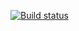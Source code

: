 [![Build status](https://ci.appveyor.com/api/projects/status/bmqla6hlh2e68pny?svg=true)](https://ci.appveyor.com/project/kholodsergey14/aqa2-1)